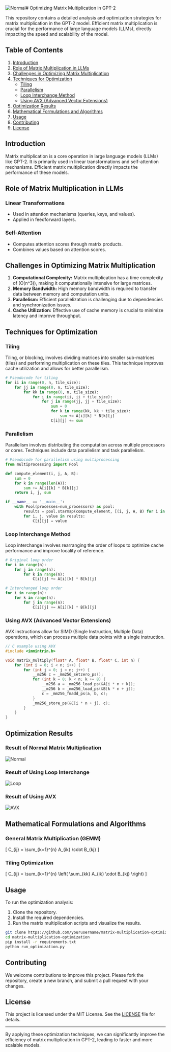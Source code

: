 ![Normal](https://github.com/user-attachments/assets/69dd4a1d-5e35-4410-9a48-1191e667701d)# Optimizing Matrix Multiplication in GPT-2

This repository contains a detailed analysis and optimization strategies for matrix multiplication in the GPT-2 model. Efficient matrix multiplication is crucial for the performance of large language models (LLMs), directly impacting the speed and scalability of the model.

## Table of Contents

1. [Introduction](#introduction)
2. [Role of Matrix Multiplication in LLMs](#role-of-matrix-multiplication-in-llms)
3. [Challenges in Optimizing Matrix Multiplication](#challenges-in-optimizing-matrix-multiplication)
4. [Techniques for Optimization](#techniques-for-optimization)
    - [Tiling](#tiling)
    - [Parallelism](#parallelism)
    - [Loop Interchange Method](#loop-interchange-method)
    - [Using AVX (Advanced Vector Extensions)](#using-avx-advanced-vector-extensions)
5. [Optimization Results](#optimization-results)
6. [Mathematical Formulations and Algorithms](#mathematical-formulations-and-algorithms)
7. [Usage](#usage)
8. [Contributing](#contributing)
9. [License](#license)

## Introduction

Matrix multiplication is a core operation in large language models (LLMs) like GPT-2. It is primarily used in linear transformations and self-attention mechanisms. Efficient matrix multiplication directly impacts the performance of these models.

## Role of Matrix Multiplication in LLMs

### Linear Transformations
- Used in attention mechanisms (queries, keys, and values).
- Applied in feedforward layers.

### Self-Attention
- Computes attention scores through matrix products.
- Combines values based on attention scores.

## Challenges in Optimizing Matrix Multiplication

1. **Computational Complexity:** Matrix multiplication has a time complexity of \(O(n^3)\), making it computationally intensive for large matrices.
2. **Memory Bandwidth:** High memory bandwidth is required to transfer data between memory and computation units.
3. **Parallelism:** Efficient parallelization is challenging due to dependencies and synchronization issues.
4. **Cache Utilization:** Effective use of cache memory is crucial to minimize latency and improve throughput.

## Techniques for Optimization

### Tiling

Tiling, or blocking, involves dividing matrices into smaller sub-matrices (tiles) and performing multiplication on these tiles. This technique improves cache utilization and allows for better parallelism.

```python
# Pseudocode for tiling
for ii in range(0, n, tile_size):
    for jj in range(0, n, tile_size):
        for kk in range(0, n, tile_size):
            for i in range(ii, ii + tile_size):
                for j in range(jj, jj + tile_size):
                    sum = 0
                    for k in range(kk, kk + tile_size):
                        sum += A[i][k] * B[k][j]
                    C[i][j] += sum
```

### Parallelism

Parallelism involves distributing the computation across multiple processors or cores. Techniques include data parallelism and task parallelism.

```python
# Pseudocode for parallelism using multiprocessing
from multiprocessing import Pool

def compute_element(i, j, A, B):
    sum = 0
    for k in range(len(A)):
        sum += A[i][k] * B[k][j]
    return i, j, sum

if __name__ == '__main__':
    with Pool(processes=num_processors) as pool:
        results = pool.starmap(compute_element, [(i, j, A, B) for i in range(n) for j in range(n)])
        for i, j, value in results:
            C[i][j] = value
```

### Loop Interchange Method

Loop interchange involves rearranging the order of loops to optimize cache performance and improve locality of reference.

```python
# Original loop order
for i in range(n):
    for j in range(n):
        for k in range(n):
            C[i][j] += A[i][k] * B[k][j]

# Interchanged loop order
for i in range(n):
    for k in range(n):
        for j in range(n):
            C[i][j] += A[i][k] * B[k][j]
```

### Using AVX (Advanced Vector Extensions)

AVX instructions allow for SIMD (Single Instruction, Multiple Data) operations, which can process multiple data points with a single instruction.

```c
// C example using AVX
#include <immintrin.h>

void matrix_multiply(float* A, float* B, float* C, int n) {
    for (int i = 0; i < n; i++) {
        for (int j = 0; j < n; j++) {
            __m256 c = _mm256_setzero_ps();
            for (int k = 0; k < n; k += 8) {
                __m256 a = _mm256_load_ps(&A[i * n + k]);
                __m256 b = _mm256_load_ps(&B[k * n + j]);
                c = _mm256_fmadd_ps(a, b, c);
            }
            _mm256_store_ps(&C[i * n + j], c);
        }
    }
}
```

## Optimization Results

### Result of Normal Matrix Multiplication


![Normal](https://github.com/user-attachments/assets/f88e801c-981f-4372-8b98-e613674d5525)

### Result of Using Loop Interchange


![Loop](https://github.com/user-attachments/assets/e6a16cc9-404d-4b23-b2d7-3e7019e24adb)


### Result of Using AVX

![AVX](https://github.com/user-attachments/assets/a2038d79-3e56-403d-9a1f-720dde3659c8)


## Mathematical Formulations and Algorithms

### General Matrix Multiplication (GEMM)
\[ C_{ij} = \sum_{k=1}^{n} A_{ik} \cdot B_{kj} \]

### Tiling Optimization
\[ C_{ij} = \sum_{k=1}^{n} \left( \sum_{kk} A_{ik} \cdot B_{kj} \right) \]

## Usage

To run the optimization analysis:
1. Clone the repository.
2. Install the required dependencies.
3. Run the matrix multiplication scripts and visualize the results.

```sh
git clone https://github.com/yourusername/matrix-multiplication-optimization.git
cd matrix-multiplication-optimization
pip install -r requirements.txt
python run_optimization.py
```

## Contributing

We welcome contributions to improve this project. Please fork the repository, create a new branch, and submit a pull request with your changes.

## License

This project is licensed under the MIT License. See the [LICENSE](LICENSE) file for details.

---

By applying these optimization techniques, we can significantly improve the efficiency of matrix multiplication in GPT-2, leading to faster and more scalable models.
